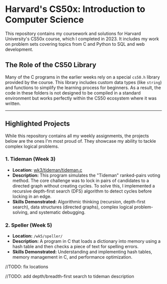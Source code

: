 # Harvard's CS50x: Introduction to Computer Science

This repository contains my coursework and solutions for Harvard University's CS50x course, which I completed in 2023. It includes my work on problem sets covering topics from C and Python to SQL and web development.

## The Role of the CS50 Library

Many of the C programs in the earlier weeks rely on a special `cs50.h` library provided by the course. This library includes custom data types (like `string`) and functions to simplify the learning process for beginners. As a result, the code in these folders is not designed to be compiled in a standard environment but works perfectly within the CS50 ecosystem where it was written.

---

## Highlighted Projects

While this repository contains all my weekly assignments, the projects below are the ones I'm most proud of. They showcase my ability to tackle complex logical problems.

### 1. Tideman (Week 3)
* **Location:** [wk3/tideman/tideman.c](https://github.com/lukegail/CS50-110647156/blob/main/wk3/tideman/tideman.c)
* **Description:** This program simulates the "Tideman" ranked-pairs voting method. The core challenge was to lock in pairs of candidates to a directed graph without creating cycles. To solve this, I implemented a recursive depth-first search (DFS) algorithm to detect cycles before locking in an edge.
* **Skills Demonstrated:** Algorithmic thinking (recursion, depth-first search), data structures (directed graphs), complex logical problem-solving, and systematic debugging.

### 2. Speller (Week 5)
* **Location:** `/wk5/speller/`
* **Description:** A program in C that loads a dictionary into memory using a hash table and then checks a piece of text for spelling errors.
* **Skills Demonstrated:** Understanding and implementing hash tables, memory management in C, and performance optimization.

//TODO: fix locations

//TODO: add depth/breadth-first search to tideman description
